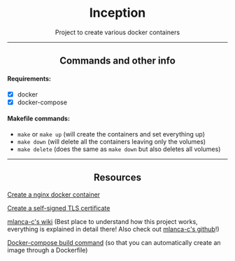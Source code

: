 <div align=center>
  <h1>
    Inception
  </h1>
  <p> Project to create various docker containers </p>
</div>

---

<div align=center>
  <h2>
    Commands and other info
  </h2>
</div>

<h4>
  Requirements:
</h4>

  - [x] docker
  - [x] docker-compose

<h4>
  Makefile commands:
</h4>

  - ```make``` or ```make up``` (will create the containers and set everything up)
  - ```make down``` (will delete all the containers leaving only the volumes)
  - ```make delete``` (does the same as ```make down``` but also deletes all volumes)

---

<h2 align=center>
  Resources
</h2>

[Create a nginx docker container](https://programatically.com/how-to-create-a-custom-dockerfile-of-nginx/)

[Create a self-signed TLS certificate](https://www.linode.com/docs/guides/create-a-self-signed-tls-certificate/)

[mlanca-c's wiki](https://github.com/mlanca-c/inception/wiki) (Best place to understand how this project works, everything is explained in detail there! Also check out [mlanca-c's github](https://github.com/mlanca-c)!)

[Docker-compose build command](https://docs.docker.com/compose/compose-file/build/) (so that you can automatically create an image through a Dockerfile)

